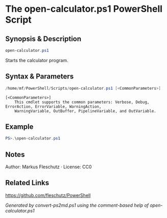 # The open-calculator.ps1 PowerShell Script

## Synopsis & Description
```powershell
open-calculator.ps1
```

Starts the calculator program.

## Syntax & Parameters
```powershell
/home/mf/PowerShell/Scripts/open-calculator.ps1 [<CommonParameters>]
```

```
[<CommonParameters>]
    This cmdlet supports the common parameters: Verbose, Debug, ErrorAction, ErrorVariable, WarningAction, 
    WarningVariable, OutBuffer, PipelineVariable, and OutVariable.
```

## Example
```powershell
PS>.\open-calculator.ps1
```


## Notes
Author: Markus Fleschutz · License: CC0

## Related Links
https://github.com/fleschutz/PowerShell

*Generated by convert-ps2md.ps1 using the comment-based help of open-calculator.ps1*
